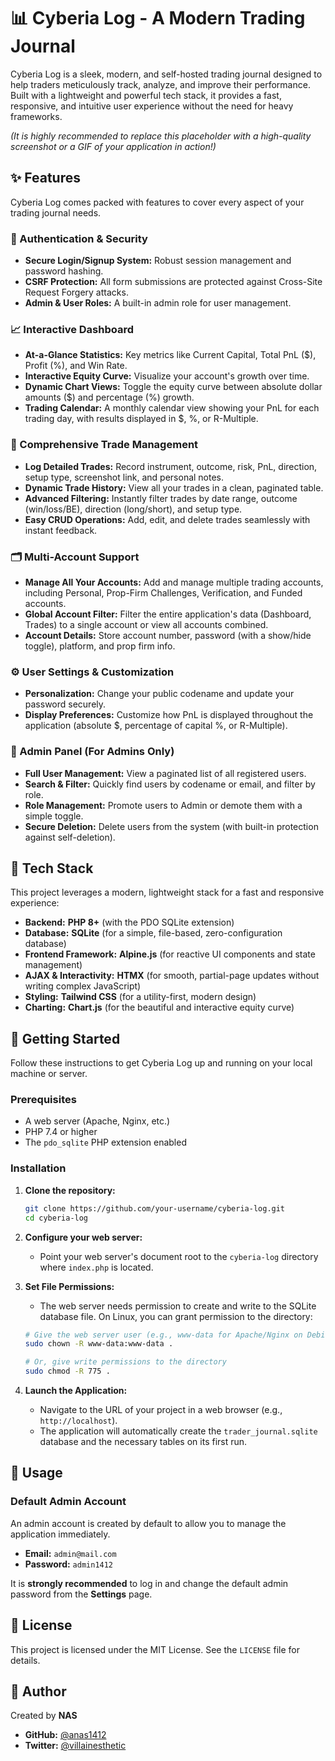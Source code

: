 # 📊 Cyberia Log - A Modern Trading Journal

Cyberia Log is a sleek, modern, and self-hosted trading journal designed to help traders meticulously track, analyze, and improve their performance. Built with a lightweight and powerful tech stack, it provides a fast, responsive, and intuitive user experience without the need for heavy frameworks.

_(It is highly recommended to replace this placeholder with a high-quality screenshot or a GIF of your application in action!)_

## ✨ Features

Cyberia Log comes packed with features to cover every aspect of your trading journal needs.

### 🔐 Authentication & Security

- **Secure Login/Signup System:** Robust session management and password hashing.
- **CSRF Protection:** All form submissions are protected against Cross-Site Request Forgery attacks.
- **Admin & User Roles:** A built-in admin role for user management.

### 📈 Interactive Dashboard

- **At-a-Glance Statistics:** Key metrics like Current Capital, Total PnL ($), Profit (%), and Win Rate.
- **Interactive Equity Curve:** Visualize your account's growth over time.
- **Dynamic Chart Views:** Toggle the equity curve between absolute dollar amounts ($) and percentage (%) growth.
- **Trading Calendar:** A monthly calendar view showing your PnL for each trading day, with results displayed in $, %, or R-Multiple.

### 📓 Comprehensive Trade Management

- **Log Detailed Trades:** Record instrument, outcome, risk, PnL, direction, setup type, screenshot link, and personal notes.
- **Dynamic Trade History:** View all your trades in a clean, paginated table.
- **Advanced Filtering:** Instantly filter trades by date range, outcome (win/loss/BE), direction (long/short), and setup type.
- **Easy CRUD Operations:** Add, edit, and delete trades seamlessly with instant feedback.

### 🗂️ Multi-Account Support

- **Manage All Your Accounts:** Add and manage multiple trading accounts, including Personal, Prop-Firm Challenges, Verification, and Funded accounts.
- **Global Account Filter:** Filter the entire application's data (Dashboard, Trades) to a single account or view all accounts combined.
- **Account Details:** Store account number, password (with a show/hide toggle), platform, and prop firm info.

### ⚙️ User Settings & Customization

- **Personalization:** Change your public codename and update your password securely.
- **Display Preferences:** Customize how PnL is displayed throughout the application (absolute $, percentage of capital %, or R-Multiple).

### 👮 Admin Panel (For Admins Only)

- **Full User Management:** View a paginated list of all registered users.
- **Search & Filter:** Quickly find users by codename or email, and filter by role.
- **Role Management:** Promote users to Admin or demote them with a simple toggle.
- **Secure Deletion:** Delete users from the system (with built-in protection against self-deletion).

## 🚀 Tech Stack

This project leverages a modern, lightweight stack for a fast and responsive experience:

- **Backend:** **PHP 8+** (with the PDO SQLite extension)
- **Database:** **SQLite** (for a simple, file-based, zero-configuration database)
- **Frontend Framework:** **Alpine.js** (for reactive UI components and state management)
- **AJAX & Interactivity:** **HTMX** (for smooth, partial-page updates without writing complex JavaScript)
- **Styling:** **Tailwind CSS** (for a utility-first, modern design)
- **Charting:** **Chart.js** (for the beautiful and interactive equity curve)

## 🏁 Getting Started

Follow these instructions to get Cyberia Log up and running on your local machine or server.

### Prerequisites

- A web server (Apache, Nginx, etc.)
- PHP 7.4 or higher
- The `pdo_sqlite` PHP extension enabled

### Installation

1.  **Clone the repository:**

    ```bash
    git clone https://github.com/your-username/cyberia-log.git
    cd cyberia-log
    ```

2.  **Configure your web server:**

    - Point your web server's document root to the `cyberia-log` directory where `index.php` is located.

3.  **Set File Permissions:**

    - The web server needs permission to create and write to the SQLite database file. On Linux, you can grant permission to the directory:

    ```bash
    # Give the web server user (e.g., www-data for Apache/Nginx on Debian/Ubuntu) ownership
    sudo chown -R www-data:www-data .

    # Or, give write permissions to the directory
    sudo chmod -R 775 .
    ```

4.  **Launch the Application:**
    - Navigate to the URL of your project in a web browser (e.g., `http://localhost`).
    - The application will automatically create the `trader_journal.sqlite` database and the necessary tables on its first run.

## 📖 Usage

### Default Admin Account

An admin account is created by default to allow you to manage the application immediately.

- **Email:** `admin@mail.com`
- **Password:** `admin1412`

It is **strongly recommended** to log in and change the default admin password from the **Settings** page.

## 📜 License

This project is licensed under the MIT License. See the `LICENSE` file for details.

## 👤 Author

Created by **NAS**

- **GitHub:** [@anas1412](https://github.com/anas1412)
- **Twitter:** [@villainesthetic](https://twitter.com/villainesthetic)
